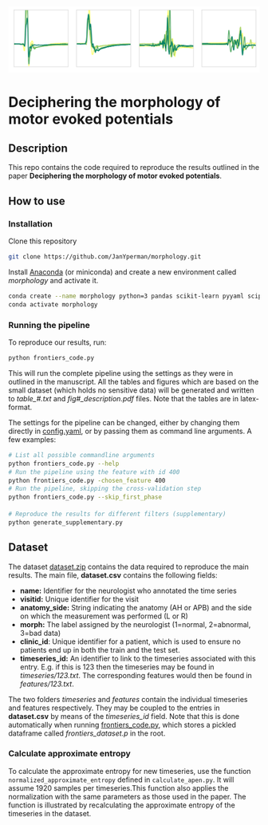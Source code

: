 ![Evoked Potential Time Series](images/readme_image.png)
# Deciphering the morphology of motor evoked potentials
## Description
This repo contains the code required to reproduce the results outlined in the paper **Deciphering the morphology of motor evoked potentials**.

## How to use
### Installation
Clone this repository
```bash
git clone https://github.com/JanYperman/morphology.git
```
Install [Anaconda](https://www.anaconda.com/distribution/) (or miniconda) and create a new environment called _morphology_ and activate it.
```bash
conda create --name morphology python=3 pandas scikit-learn pyyaml scipy matplotlib
conda activate morphology
```
### Running the pipeline
To reproduce our results, run:
```python
python frontiers_code.py
```
This will run the complete pipeline using the settings as they were in outlined in the manuscript. All the tables and figures which are based on the small dataset (which holds no sensitive data) will be generated and written to _table\_#.txt_ and _fig#\_description.pdf_ files. Note that the tables are in latex-format. 

The settings for the pipeline can be changed, either by changing them directly in [config.yaml](../master/config.yaml), or by passing them as command line arguments. A few examples:
```bash
# List all possible commandline arguments
python frontiers_code.py --help
# Run the pipeline using the feature with id 400
python frontiers_code.py -chosen_feature 400
# Run the pipeline, skipping the cross-validation step
python frontiers_code.py --skip_first_phase

# Reproduce the results for different filters (supplementary)
python generate_supplementary.py
```
## Dataset
The dataset [dataset.zip](../master/dataset.zip) contains the data required to reproduce the main results. The main file, __dataset.csv__ contains the following fields:
* __name:__ Identifier for the neurologist who annotated the time series
* __visitid:__ Unique identifier for the visit
* __anatomy\_side:__ String indicating the anatomy (AH or APB) and the side on which the measurement was performed (L or R)
* __morph:__ The label assigned by the neurologist (1=normal, 2=abnormal, 3=bad data)
* __clinic\_id__: Unique identifier for a patient, which is used to ensure no patients end up in both the train and the test set.
* __timeseries\_id:__ An identifier to link to the timeseries associated with this entry. E.g. if this is 123 then the timeseries may be found in _timeseries/123.txt_. The corresponding features would then be found in _features/123.txt_.

The two folders _timeseries_ and _features_ contain the individual timeseries and features respectively. They may be coupled to the entries in __dataset.csv__ by means of the _timeseries\_id_ field. Note that this is done automatically when running [frontiers_code.py](../master/frontiers_code.py), which stores a pickled dataframe called _frontiers\_dataset.p_ in the root.

### Calculate approximate entropy
To calculate the approximate entropy for new timeseries, use the function `normalized_approximate_entropy` defined in `calculate_apen.py`. It will assume 1920 samples per timeseries.This function also applies the normalization with the same parameters as those used in the paper. The function is illustrated by recalculating the approximate entropy of the timeseries in the dataset.
